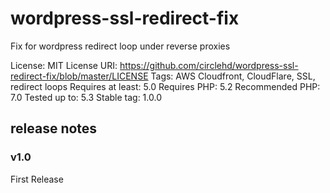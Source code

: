 # wordpress-ssl-redirect-fix
Fix for wordpress redirect loop under reverse proxies

License: MIT
License URI: https://github.com/circlehd/wordpress-ssl-redirect-fix/blob/master/LICENSE
Tags: AWS Cloudfront, CloudFlare, SSL, redirect loops
Requires at least: 5.0
Requires PHP: 5.2
Recommended PHP: 7.0
Tested up to: 5.3
Stable tag: 1.0.0

## release notes
### v1.0
First Release
